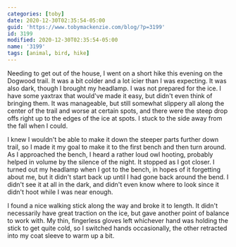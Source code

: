 ```yaml
---
categories: [toby]
date: 2020-12-30T02:35:54-05:00
guid: 'https://www.tobymackenzie.com/blog/?p=3199'
id: 3199
modified: 2020-12-30T02:35:54-05:00
name: '3199'
tags: [animal, bird, hike]
---
```


Needing to get out of the house, I went on a short hike this evening on the Dogwood trail.<!--more-->  It was a bit colder and a lot icier than I was expecting.  It was also dark, though I brought my headlamp.  I was not prepared for the ice.  I have some yaxtrax that would've made it easy, but didn't even think of bringing them.  It was manageable, but still somewhat slippery all along the center of the trail and worse at certain spots, and there were the steep drop offs right up to the edges of the ice at spots.  I stuck to the side away from the fall when I could.

I knew I wouldn't be able to make it down the steeper parts further down trail, so I made it my goal to make it to the first bench and then turn around.  As I approached the bench, I heard a rather loud owl hooting, probably helped in volume by the silence of the night.  It stopped as I got closer.  I turned out my headlamp when I got to the bench, in hopes of it forgetting about me, but it didn't start back up until I had gone back around the bend.  I didn't see it at all in the dark, and didn't even know where to look since it didn't hoot while I was near enough.

I found a nice walking stick along the way and broke it to length.  It didn't necessarily have great traction on the ice, but gave another point of balance to work with.  My thin, fingerless gloves left whichever hand was holding the stick to get quite cold, so I switched hands occasionally, the other retracted into my coat sleeve to warm up a bit.
